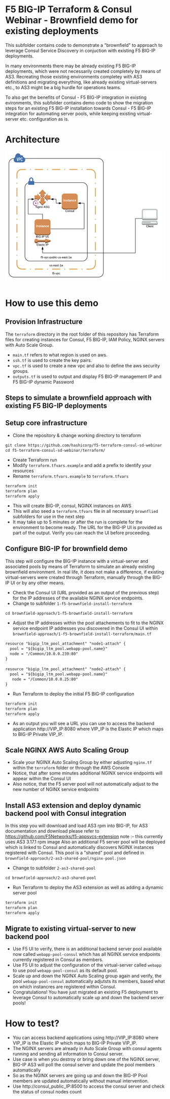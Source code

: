 # F5 BIG-IP Terraform & Consul Webinar - Brownfield demo for existing deployments

This subfolder contains code to demonstrate a "brownfield" to approach to leverage Consul Service Discovery in conjuction with existing F5 BIG-IP deployments.

In many environments there may be already existing F5 BIG-IP deployments, which were not necessarily created completely by means of AS3.
Recreating those existing environments completey with AS3 definitions and migrating everything, like already existing virtual-servers etc., to AS3 might be a big hurdle for operations teams.

To also get the benefits of Consul - F5 BIG-IP integration in existing evironments, this subfolder contains demo code to show the migration steps for an existing F5 BIG-IP installation towards Consul - F5 BIG-IP integration for automating server pools, while keeping existing virtual-server etc. configuration as is.


# Architecture
![Demo Arch](../assets/f5_arch.png)

# How to use this demo

## Provision Infrastructure

The `terraform` directory in the root folder of this repository has Terraform files for creating instances for Consul, F5 BIG-IP, IAM Policy, NGINX servers with Auto Scale Group.

- `main.tf` refers to what region is used on aws.
- `ssh.tf` is used to create the key pairs.
- `vpc.tf` is used to create a new vpc and also to define the aws security groups.
- `outputs.tf` is used to output and display F5 BIG-IP management IP and F5 BIG-IP dynamic Password


## Steps to simulate a brownfield approach with existing F5 BIG-IP deployments

## Setup core infrastructure

- Clone the repository & change working directory to terraform
```
git clone https://github.com/hashicorp/f5-terraform-consul-sd-webinar
cd f5-terraform-consul-sd-webinar/terraform/
```
- Create Terraform run
- Modify `terraform.tfvars.example` and add a prefix to identify your resources
- Rename `terraform.tfvars.example` to `terraform.tfvars`

```
terraform init
terraform plan
terraform apply
```

  - This will create BIG-IP, consul, NGINX instances on AWS
  - This will also seed a `terraform.tfvars` file in all necessary `brownflied` subfolders for use in the next step
  - It may take up to 5 minutes or after the run is complete for the environment to become ready. The URL for the BIG-IP UI is provided as part of the output.  Verify you can reach the UI before proceeding.


## Configure BIG-IP for brownfield demo

This step will configure the BIG-IP instance with a virtual-server and associated pools by means of Terraform to simulate an already existing brownfield environment.
In real life, it does not make a difference, if existing virtual-servers were created through Terraform, manually through the BIG-IP UI or by any other means.

- Check the Consul UI (URL provided as an output of the previous step) for the IP addresses of the available NGINX service endpoints.
- Change to subfolder `1-f5-brownfield-install-terraform`

```
cd brownfield-approach/1-f5-brownfield-install-terraform
```

- Adjust the IP addresses within the pool attachements to fit to the NGINX service endpoint IP addresses you discovered in the Consul UI within `brownfield-approach/1-f5-brownfield-install-terraform/main.tf`

```
resource "bigip_ltm_pool_attachment" "node1-attach" {
  pool = "${bigip_ltm_pool.webapp-pool.name}"
  node = "/Common/10.0.0.239:80"
}

resource "bigip_ltm_pool_attachment" "node2-attach" {
  pool = "${bigip_ltm_pool.webapp-pool.name}"
   node = "/Common/10.0.0.25:80"
}
```

- Run Terraform to deploy the initial F5 BIG-IP configuration

```
terraform init
terraform plan
terraform apply
```

- As an output you will see a URL you can use to access the backend application http://VIP_IP:8080 where VIP_IP is the Elastic IP which maps to BIG-IP Private VIP_IP.

## Scale NGINX AWS Auto Scaling Group

- Scale your NGINX Auto Scaling Group by either adjusting `nginx.tf` within the `terraform` folder or through the AWS Console
- Notice, that after some minutes additional NGINX service endpoints will appear within the Consul UI
- Also notice, that the F5 server pool will not automatically adjust to the new number of NGINX service endpoints

## Install AS3 extension and deploy dynamic backend pool with Consul integration

In this step you will download and load AS3 rpm into BIG-IP, for AS3 documentation and download please refer to https://github.com/F5Networks/f5-appsvcs-extension  note :- this currently uses AS3 3.17.1 rpm image
Also an additional F5 server pool will be deployed which is linked to Consul and automatically discovers NGINX instances registered with Consul. This pool is a "shared" pool and defined in `brownfield-approach/2-as3-shared-pool/nginx-pool.json`

- Change to subfolder `2-as3-shared-pool`

```
cd brownfield-approach/2-as3-shared-pool
```

- Run Terraform to deploy the AS3 extension as well as adding a dynamic server pool
```
terraform init
terraform plan
terraform apply
```

## Migrate to existing virtual-server to new backend pool

- Use F5 UI to verify, there is an additional backend server pool available now called `webapp-pool-consul` which has all NGINX service endpoints currently registered in Consul as members.
- Use F5 UI to adjust the configuration of the virtual-server called `webapp` to use pool `webapp-pool-consul` as its default pool.
- Scale up and down the NGINX Auto Scaling group again and verify, the pool `webapp-pool-consul` automatically adjutsts its members, based what on which instancres are registered within Consul.
- Congratulations! You have just migrated an existing F5 deployment to leverage Consul to automatically scale up and down the backend server pools!

# How to test?
- You can access backend applications using http://VIP_IP:8080 where VIP_IP is the Elastic IP which maps to BIG-IP Private VIP_IP.
- The NGINX servers are already in Auto Scale Group with consul agents running and sending all information to Consul server.
- Use case is when you destroy or bring down  one of the NGINX server, BIG-IP AS3 will poll the consul server and update the pool members automatically
- So as the NGINX servers are going up and down the BIG-IP Pool members are updated automatically without manual intervention.  
- Use http://consul_public_IP:8500 to access the consul server and check the status of consul nodes count
